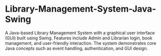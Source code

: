 # Library-Management-System-Java-Swing
A Java-based Library Management System with a graphical user interface (GUI) built using Swing. Features include Admin and Librarian login, book management, and user-friendly interaction. The system demonstrates core Java concepts such as event handling, authentication, and GUI design.
